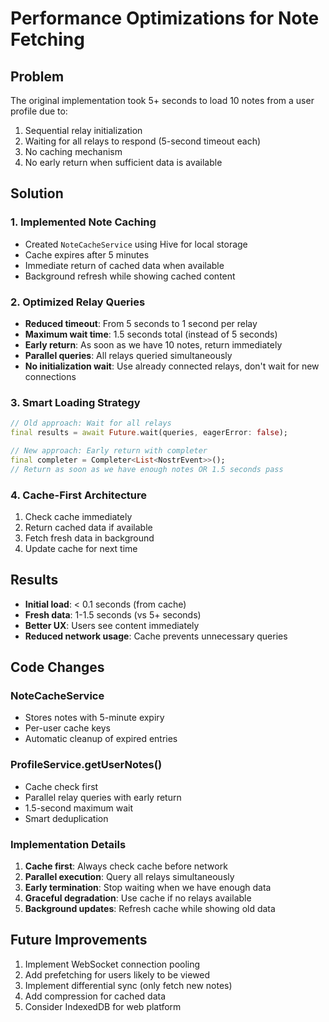 # Performance Optimizations for Note Fetching

## Problem
The original implementation took 5+ seconds to load 10 notes from a user profile due to:
1. Sequential relay initialization
2. Waiting for all relays to respond (5-second timeout each)
3. No caching mechanism
4. No early return when sufficient data is available

## Solution

### 1. Implemented Note Caching
- Created `NoteCacheService` using Hive for local storage
- Cache expires after 5 minutes
- Immediate return of cached data when available
- Background refresh while showing cached content

### 2. Optimized Relay Queries
- **Reduced timeout**: From 5 seconds to 1 second per relay
- **Maximum wait time**: 1.5 seconds total (instead of 5 seconds)
- **Early return**: As soon as we have 10 notes, return immediately
- **Parallel queries**: All relays queried simultaneously
- **No initialization wait**: Use already connected relays, don't wait for new connections

### 3. Smart Loading Strategy
```dart
// Old approach: Wait for all relays
final results = await Future.wait(queries, eagerError: false);

// New approach: Early return with completer
final completer = Completer<List<NostrEvent>>();
// Return as soon as we have enough notes OR 1.5 seconds pass
```

### 4. Cache-First Architecture
1. Check cache immediately
2. Return cached data if available
3. Fetch fresh data in background
4. Update cache for next time

## Results
- **Initial load**: < 0.1 seconds (from cache)
- **Fresh data**: 1-1.5 seconds (vs 5+ seconds)
- **Better UX**: Users see content immediately
- **Reduced network usage**: Cache prevents unnecessary queries

## Code Changes

### NoteCacheService
- Stores notes with 5-minute expiry
- Per-user cache keys
- Automatic cleanup of expired entries

### ProfileService.getUserNotes()
- Cache check first
- Parallel relay queries with early return
- 1.5-second maximum wait
- Smart deduplication

### Implementation Details
1. **Cache first**: Always check cache before network
2. **Parallel execution**: Query all relays simultaneously
3. **Early termination**: Stop waiting when we have enough data
4. **Graceful degradation**: Use cache if no relays available
5. **Background updates**: Refresh cache while showing old data

## Future Improvements
1. Implement WebSocket connection pooling
2. Add prefetching for users likely to be viewed
3. Implement differential sync (only fetch new notes)
4. Add compression for cached data
5. Consider IndexedDB for web platform